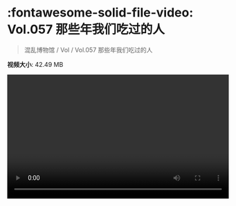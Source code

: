 # :fontawesome-solid-file-video: Vol.057 那些年我们吃过的人

> 混乱博物馆 / Vol / Vol.057 那些年我们吃过的人

**视频大小**: 42.49 MB

<video id="V-ae102ee24bf764043b17c1413ca2a317" width="512" height="288" preload="none" playsinline webkit-playsinline></video>